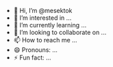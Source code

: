 - 👋 Hi, I’m @mesektok
- 👀 I’m interested in ...
- 🌱 I’m currently learning ...
- 💞️ I’m looking to collaborate on ...
- 📫 How to reach me ...
- 😄 Pronouns: ...
- ⚡ Fun fact: ...

<!---
mesektok/mesektok is a ✨ special ✨ repository because its `README.md` (this file) appears on your GitHub profile.
You can click the Preview link to take a look at your changes.
--->
